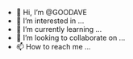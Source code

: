 - 👋 Hi, I’m @GOODAVE
- 👀 I’m interested in ...
- 🌱 I’m currently learning ...
- 💞️ I’m looking to collaborate on ...
- 📫 How to reach me ...

<!---
GOODAVE/GOODAVE is a ✨ special ✨ repository because its `README.md` (this file) appears on your GitHub profile.
You can click the Preview link to take a look at your changes.
--->
